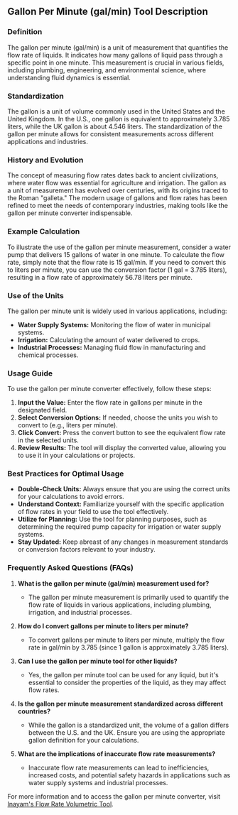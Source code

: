 ## Gallon Per Minute (gal/min) Tool Description

### Definition
The gallon per minute (gal/min) is a unit of measurement that quantifies the flow rate of liquids. It indicates how many gallons of liquid pass through a specific point in one minute. This measurement is crucial in various fields, including plumbing, engineering, and environmental science, where understanding fluid dynamics is essential.

### Standardization
The gallon is a unit of volume commonly used in the United States and the United Kingdom. In the U.S., one gallon is equivalent to approximately 3.785 liters, while the UK gallon is about 4.546 liters. The standardization of the gallon per minute allows for consistent measurements across different applications and industries.

### History and Evolution
The concept of measuring flow rates dates back to ancient civilizations, where water flow was essential for agriculture and irrigation. The gallon as a unit of measurement has evolved over centuries, with its origins traced to the Roman "galleta." The modern usage of gallons and flow rates has been refined to meet the needs of contemporary industries, making tools like the gallon per minute converter indispensable.

### Example Calculation
To illustrate the use of the gallon per minute measurement, consider a water pump that delivers 15 gallons of water in one minute. To calculate the flow rate, simply note that the flow rate is 15 gal/min. If you need to convert this to liters per minute, you can use the conversion factor (1 gal = 3.785 liters), resulting in a flow rate of approximately 56.78 liters per minute.

### Use of the Units
The gallon per minute unit is widely used in various applications, including:
- **Water Supply Systems:** Monitoring the flow of water in municipal systems.
- **Irrigation:** Calculating the amount of water delivered to crops.
- **Industrial Processes:** Managing fluid flow in manufacturing and chemical processes.

### Usage Guide
To use the gallon per minute converter effectively, follow these steps:
1. **Input the Value:** Enter the flow rate in gallons per minute in the designated field.
2. **Select Conversion Options:** If needed, choose the units you wish to convert to (e.g., liters per minute).
3. **Click Convert:** Press the convert button to see the equivalent flow rate in the selected units.
4. **Review Results:** The tool will display the converted value, allowing you to use it in your calculations or projects.

### Best Practices for Optimal Usage
- **Double-Check Units:** Always ensure that you are using the correct units for your calculations to avoid errors.
- **Understand Context:** Familiarize yourself with the specific application of flow rates in your field to use the tool effectively.
- **Utilize for Planning:** Use the tool for planning purposes, such as determining the required pump capacity for irrigation or water supply systems.
- **Stay Updated:** Keep abreast of any changes in measurement standards or conversion factors relevant to your industry.

### Frequently Asked Questions (FAQs)

1. **What is the gallon per minute (gal/min) measurement used for?**
   - The gallon per minute measurement is primarily used to quantify the flow rate of liquids in various applications, including plumbing, irrigation, and industrial processes.

2. **How do I convert gallons per minute to liters per minute?**
   - To convert gallons per minute to liters per minute, multiply the flow rate in gal/min by 3.785 (since 1 gallon is approximately 3.785 liters).

3. **Can I use the gallon per minute tool for other liquids?**
   - Yes, the gallon per minute tool can be used for any liquid, but it's essential to consider the properties of the liquid, as they may affect flow rates.

4. **Is the gallon per minute measurement standardized across different countries?**
   - While the gallon is a standardized unit, the volume of a gallon differs between the U.S. and the UK. Ensure you are using the appropriate gallon definition for your calculations.

5. **What are the implications of inaccurate flow rate measurements?**
   - Inaccurate flow rate measurements can lead to inefficiencies, increased costs, and potential safety hazards in applications such as water supply systems and industrial processes.

For more information and to access the gallon per minute converter, visit [Inayam's Flow Rate Volumetric Tool](https://www.inayam.co/unit-converter/flow_rate_volumetric).